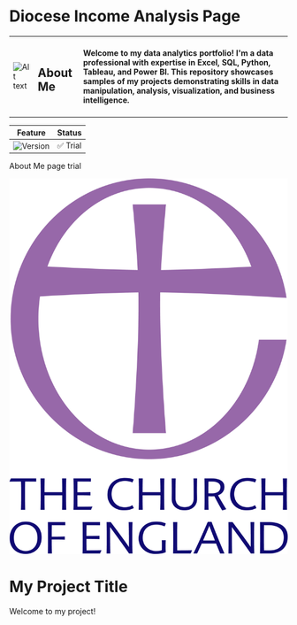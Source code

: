 # Diocese Income Analysis Page

<!-- ![License](https://img.shields.io/badge/license-MIT-green) -->

<table>
  <tr>
    <td><img src="Church%20of%20England%20Logo%20Version%202.png" alt="Alt text" width="150"></td>
    <td><h2>About Me</h2></td>
    <td><h4>Welcome to my data analytics portfolio! I'm a data professional with expertise in Excel, SQL, Python, Tableau, and Power BI. This repository showcases samples of my projects demonstrating skills in data manipulation, analysis, visualization, and business intelligence.</h4></td>
  </tr>
</table>

| Feature | Status |
|---------|--------|
| ![Version](https://img.shields.io/badge/version-1.0-blue) | ✅ Trial |


About Me page trial

![Church of England Logo](https://github.com/nawazhoss/Diocese-Income-Analysis/raw/main/images/Church%20of%20England%20Logo%20Version%202.png)

# My Project Title

Welcome to my project!
